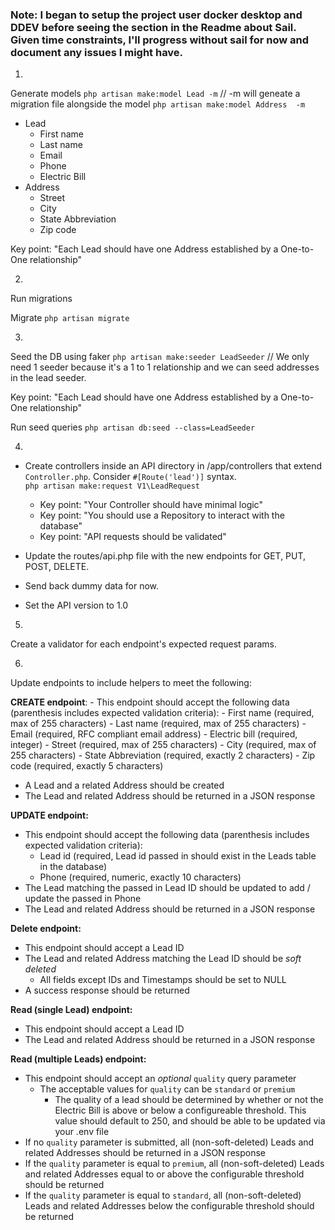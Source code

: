### Note: I began to setup the project user docker desktop and DDEV before seeing the section in the Readme about Sail. Given time constraints, I'll progress without sail for now and document any issues I might have.


1. 

Generate models 
`php artisan make:model Lead -m` // -m will geneate a migration file alongside the model
`php artisan make:model Address  -m`

- Lead
    - First name
    - Last name
    - Email
    - Phone
    - Electric Bill
- Address
    - Street
    - City
    - State Abbreviation
    - Zip code

Key point: "Each Lead should have one Address established by a One-to-One relationship"


2. 

Run migrations 

Migrate `php artisan migrate`


3.

Seed the DB using faker
`php artisan make:seeder LeadSeeder` // We only need 1 seeder because it's a 1 to 1 relationship and we can seed addresses in the lead seeder.

Key point: "Each Lead should have one Address established by a One-to-One relationship"

Run seed queries
`php artisan db:seed --class=LeadSeeder`


4. 

- Create controllers inside an API directory in /app/controllers that extend `Controller.php`. Consider `#[Route('lead')]` syntax.  
    `php artisan make:request V1\LeadRequest`

     - Key point: "Your Controller should have minimal logic"
     - Key point: "You should use a Repository to interact with the database"
     - Key point: "API requests should be validated"
- Update the routes/api.php file with the new endpoints for GET, PUT, POST, DELETE. 
- Send back dummy data for now.
- Set the API version to 1.0

5. 

Create a validator for each endpoint's expected request params.


6. 

Update endpoints to include helpers to meet the following: 

**CREATE endpoint**:
    - This endpoint should accept the following data (parenthesis includes expected validation criteria):
    - First name            (required, max of 255 characters)
    - Last name             (required, max of 255 characters)
    - Email                 (required, RFC compliant email address)
    - Electric bill         (required, integer)
    - Street                (required, max of 255 characters)
    - City                  (required, max of 255 characters)
    - State Abbreviation    (required, exactly 2 characters)
    - Zip code              (required, exactly 5 characters)
- A Lead and a related Address should be created
- The Lead and related Address should be returned in a JSON response

**UPDATE endpoint:**
- This endpoint should accept the following data (parenthesis includes expected validation criteria):
    - Lead id (required, Lead id passed in should exist in the Leads table in the database)
    - Phone (required, numeric, exactly 10 characters)
- The Lead matching the passed in Lead ID should be updated to add / update the passed in Phone
- The Lead and related Address should be returned in a JSON response

**Delete endpoint:**
- This endpoint should accept a Lead ID
- The Lead and related Address matching the Lead ID should be *soft deleted*
    - All fields except IDs and Timestamps should be set to NULL
- A success response should be returned

**Read (single Lead) endpoint:**
- This endpoint should accept a Lead ID
- The Lead and related Address should be returned in a JSON response

**Read (multiple Leads) endpoint:**
- This endpoint should accept an *optional* `quality` query parameter
    - The acceptable values for `quality` can be `standard` or `premium`
        - The quality of a lead should be determined by whether or not the Electric Bill is above or below a configureable threshold. This value should default to 250, and should be able to be updated via your .env file
- If no `quality` parameter is submitted, all (non-soft-deleted) Leads and related Addresses should be returned in a JSON response
- If the `quality` parameter is equal to `premium`, all (non-soft-deleted) Leads and related Addresses equal to or above the configurable threshold should be returned
- If the `quality` parameter is equal to `standard`, all (non-soft-deleted) Leads and related Addresses below the configurable threshold should be returned